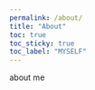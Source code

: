```yaml
---
permalink: /about/
title: "About"
toc: true
toc_sticky: true
toc_label: "MYSELF"
---
```




about me
